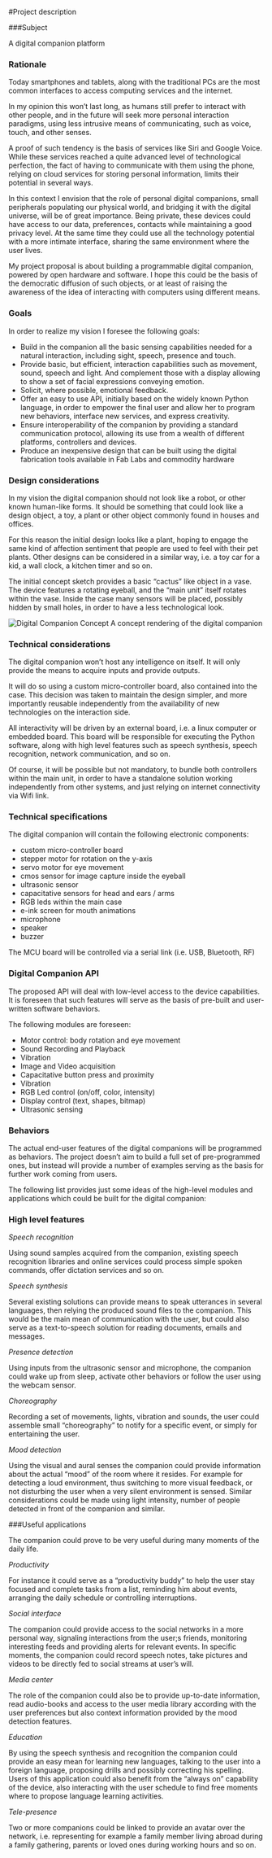 
#Project description

###Subject

A digital companion platform

### Rationale

Today smartphones and tablets, along with the traditional PCs are the most common interfaces to access computing services and the internet. 

In my opinion this won’t last long, as humans still prefer to interact with other people, and in the future will seek more personal interaction paradigms, using less intrusive means of communicating, such as voice, touch, and other senses.

A proof of such tendency is the basis of services like Siri and Google Voice. While these services reached a quite advanced level of technological perfection, the fact of having to communicate with them using the phone, relying on cloud services for storing personal information, limits their potential in several ways.

In this context I envision that the role of personal digital companions, small peripherals populating our physical world, and bridging it with the digital universe, will be of great importance. Being private, these devices could have access to our data, preferences, contacts while maintaining a good privacy level. At the same time they could use all the technology potential with a more intimate interface, sharing the same environment where the user lives.

My project proposal is about building a programmable digital companion, powered by open hardware and software. I hope this could be the basis of the democratic diffusion of such objects, or at least of raising the awareness of the idea of interacting with computers using different means.

### Goals

In order to realize my vision I foresee the following goals:

- Build in the companion all the basic sensing capabilities needed for a natural interaction, including sight, speech, presence and touch.
- Provide basic, but efficient, interaction capabilities such as movement, sound, speech and light. And complement those with a display allowing to show a set of facial expressions conveying emotion.
- Solicit, where possible, emotional feedback.
- Offer an easy to use API, initially based on the widely known Python language, in order to empower the final user and allow her to program new behaviors, interface new services, and express creativity.
- Ensure interoperability of the companion by providing a standard communication protocol, allowing its use from a wealth of different platforms, controllers and devices.
- Produce an inexpensive design that can be built using the digital fabrication tools available in Fab Labs and commodity hardware

### Design considerations

In my vision the digital companion should not look like a robot, or other known human-like forms. It should be something that could look like a design object, a toy, a plant or other object commonly found in houses and offices.

For this reason the initial design looks like a plant, hoping to engage the same kind of affection sentiment that people are used to feel with their pet plants. Other designs can be considered in a similar way, i.e. a toy car for a kid, a wall clock, a kitchen timer and so on.

The initial concept sketch provides a basic “cactus” like object in a vase. The device features a rotating eyeball, and the “main unit” itself rotates within the vase.
Inside the case many sensors will be placed, possibly hidden by small holes, in order to have a less technological look.

<img id="concept" class="th text-center" src="../images/final/cactus_concept.jpg" alt="Digital Companion Concept"/>
<label for="concept" class="text-center">A concept rendering of the digital companion</label>

### Technical considerations

The digital companion won’t host any intelligence on itself. It will only provide the means to acquire inputs and provide outputs.

It will do so using a custom micro-controller board, also contained into the case. This decision was taken to maintain the design simpler, and more importantly reusable independently from the availability of new technologies on the interaction side.

All interactivity will be driven by an external board, i.e. a linux computer or embedded board. This board will be responsible for executing the Python software, along with high level features such as speech synthesis, speech recognition, network communication, and so on.

Of course, it will be possible but not mandatory, to bundle both controllers within the main unit, in order to have a standalone solution working independently from other systems, and just relying on internet connectivity via Wifi link.

### Technical specifications

The digital companion will contain the following electronic components:

- custom micro-controller board
- stepper motor for rotation on the y-axis
- servo motor for eye movement
- cmos sensor for image capture inside the eyeball
- ultrasonic sensor
- capacitative sensors for head and ears / arms
- RGB leds within the main case 
- e-ink screen for mouth animations
- microphone
- speaker
- buzzer

The MCU board will be controlled via a serial link (i.e. USB, Bluetooth, RF)

### Digital Companion API

The proposed API will deal with low-level access to the device capabilities. It is foreseen that such features will serve as the basis of pre-built and user-written software behaviors.

The following modules are foreseen:

- Motor control: body rotation and eye movement
- Sound Recording and Playback
- Vibration
- Image and Video acquisition
- Capacitative button press and proximity 
- Vibration
- RGB Led control (on/off, color, intensity)
- Display control (text, shapes, bitmap)
- Ultrasonic sensing

### Behaviors

The actual end-user features of the digital companions will be programmed as behaviors. The project doesn’t aim to build a full set of pre-programmed ones, but instead will provide a number of examples serving as the basis for further work coming from users.

The following list provides just some ideas of the high-level modules and applications which could be built for the digital companion:

### High level features

*Speech recognition*

Using sound samples acquired from the companion, existing speech recognition libraries and online services could process simple spoken commands, offer dictation services and so on.
 
*Speech synthesis*

Several existing solutions can provide means to speak utterances in several languages, then relying the produced sound files to the companion. This would be the main mean of communication with the user, but could also serve as a text-to-speech solution for reading documents, emails and messages.

*Presence detection*

Using inputs from the ultrasonic sensor and microphone, the companion could wake up from sleep, activate other behaviors or follow the user using the webcam sensor.

*Choreography*

Recording a set of movements, lights, vibration and sounds, the user could assemble small “choreography” to notify for a specific event, or simply for entertaining the user.

*Mood detection*

Using the visual and aural senses the companion could provide information about the actual “mood” of the room where it resides. For example for detecting a loud environment, thus switching to more visual feedback, or not disturbing the user when a very silent environment is sensed. Similar considerations could be made using light intensity, number of people detected in front of the companion and similar.

###Useful applications

The companion could prove to be very useful during many moments of the daily life. 

*Productivity*

For instance it could serve as a “productivity buddy” to help the user stay focused and complete tasks from a list, reminding him about events, arranging the daily schedule or controlling interruptions.

*Social interface*

The companion could provide access to the social networks in a more personal way, signaling interactions from the user;s friends, monitoring interesting feeds and providing alerts for relevant events. In specific moments, the companion could record speech notes, take pictures and videos to be directly fed to social streams at user’s will.

*Media center*

The role of the companion could also be to provide up-to-date information, read audio-books and access to the user media library according with the user preferences but also context information provided by the mood detection features. 

*Education*

By using the speech synthesis and recognition the companion could provide an easy mean for learning new languages, talking to the user into a foreign language, proposing drills and possibly correcting his spelling. Users of this application could also benefit from the “always on” capability of the device, also interacting with the user schedule to find free moments where to propose language learning activities.

*Tele-presence*

Two or more companions could be linked to provide an avatar over the network, i.e. representing for example a family member living abroad during a family gathering, parents or loved ones during working hours and so on.  
